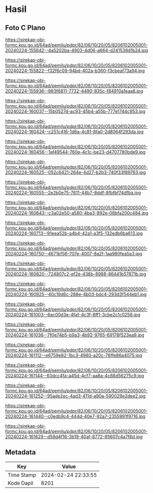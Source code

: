 # Hasil

## Foto C Plano

https://sirekap-obj-formc.kpu.go.id/64ad/pemilu/pdpr/82/06/10/20/05/8206102005001-20240224-155642--4a5202ba-4903-4d06-a664-d241538d1b24.jpg

https://sirekap-obj-formc.kpu.go.id/64ad/pemilu/pdpr/82/06/10/20/05/8206102005001-20240224-155822--f32f6c09-94bd-402a-b360-f3cbeaf73a94.jpg

https://sirekap-obj-formc.kpu.go.id/64ad/pemilu/pdpr/82/06/10/20/05/8206102005001-20240224-155936--983f6811-7732-4490-835c-f84910a1eaa8.jpg

https://sirekap-obj-formc.kpu.go.id/64ad/pemilu/pdpr/82/06/10/20/05/8206102005001-20240224-160037--15b0527d-ac93-45b4-a55b-777e1744c953.jpg

https://sirekap-obj-formc.kpu.go.id/64ad/pemilu/pdpr/82/06/10/20/05/8206102005001-20240224-160424--c251c416-1d6a-4c81-8fa0-2d8064f293da.jpg

https://sirekap-obj-formc.kpu.go.id/64ad/pemilu/pdpr/82/06/10/20/05/8206102005001-20240224-160456--1af49544-760e-4c1c-be23-d4707780bde9.jpg

https://sirekap-obj-formc.kpu.go.id/64ad/pemilu/pdpr/82/06/10/20/05/8206102005001-20240224-160525--052c6421-264e-4d27-b2b3-740f33f89763.jpg

https://sirekap-obj-formc.kpu.go.id/64ad/pemilu/pdpr/82/06/10/20/05/8206102005001-20240224-160555--2e2b0e75-7611-44b7-8ddf-8fbfbf74dfba.jpg

https://sirekap-obj-formc.kpu.go.id/64ad/pemilu/pdpr/82/06/10/20/05/8206102005001-20240224-160643--c3a02e50-a580-4ba3-892e-08bfa200c484.jpg

https://sirekap-obj-formc.kpu.go.id/64ad/pemilu/pdpr/82/06/10/20/05/8206102005001-20240224-160713--91eea52b-a4b4-42a1-a3f5-132edb6ba613.jpg

https://sirekap-obj-formc.kpu.go.id/64ad/pemilu/pdpr/82/06/10/20/05/8206102005001-20240224-160750--4671bf56-707e-4007-8a2f-1aa980fea5a3.jpg

https://sirekap-obj-formc.kpu.go.id/64ad/pemilu/pdpr/82/06/10/20/05/8206102005001-20240224-160820--724807c2-ef2e-436b-8988-86441b57871b.jpg

https://sirekap-obj-formc.kpu.go.id/64ad/pemilu/pdpr/82/06/10/20/05/8206102005001-20240224-160925--40c19d6c-288e-4b03-bdc4-293d3f544eb1.jpg

https://sirekap-obj-formc.kpu.go.id/64ad/pemilu/pdpr/82/06/10/20/05/8206102005001-20240224-161003--6ac00d3e-4fa1-4c3f-8ff1-3cbe2c1c0258.jpg

https://sirekap-obj-formc.kpu.go.id/64ad/pemilu/pdpr/82/06/10/20/05/8206102005001-20240224-161036--7f0e74b5-b9a3-4b92-9765-69178f523ea9.jpg

https://sirekap-obj-formc.kpu.go.id/64ad/pemilu/pdpr/82/06/10/20/05/8206102005001-20240224-161112--e6759e82-1bc3-4980-a20c-76ffe86a4075.jpg

https://sirekap-obj-formc.kpu.go.id/64ad/pemilu/pdpr/82/06/10/20/05/8206102005001-20240224-161144--63dcc4fa-a45d-4cf7-aa8a-4c88d56275c9.jpg

https://sirekap-obj-formc.kpu.go.id/64ad/pemilu/pdpr/82/06/10/20/05/8206102005001-20240224-161252--95ade2ec-4ad3-411d-a90a-590029e2dee2.jpg

https://sirekap-obj-formc.kpu.go.id/64ad/pemilu/pdpr/82/06/10/20/05/8206102005001-20240224-161440--c0edb9c4-444d-40e7-92a7-2355991f9716.jpg

https://sirekap-obj-formc.kpu.go.id/64ad/pemilu/pdpr/82/06/10/20/05/8206102005001-20240224-161629--d58d4f16-3b19-40af-8772-85607c4a7f6d.jpg


## Metadata

| Key        | Value               |
| ---------- | ------------------- |
| Time Stamp | 2024-02-24 22:33:55 |
| Kode Dapil | 8201                |



